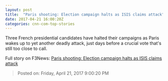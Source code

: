 ```yaml
---
layout: post
title:  "Paris shooting: Election campaign halts as ISIS claims attack"
date: 2017-04-21 16:00:20Z
categories: cnn-com-top-stories
---
```


Three French presidential candidates have halted their campaigns as Paris wakes up to yet another deadly attack, just days before a crucial vote that's still too close to call.


Full story on F3News: [Paris shooting: Election campaign halts as ISIS claims attack](http://www.f3nws.com/n/NDMpr)

> Posted on: Friday, April 21, 2017 9:00:20 PM
